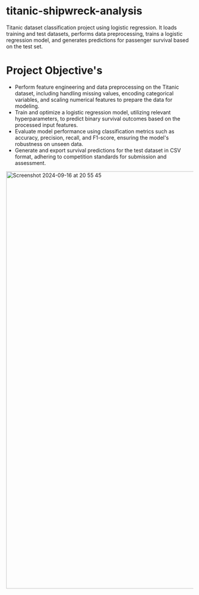 # titanic-shipwreck-analysis
Titanic dataset classification project using logistic regression. It loads training and test datasets, performs data preprocessing, trains a logistic regression model, and generates predictions for passenger survival based on the test set.

# Project Objective's

- Perform feature engineering and data preprocessing on the Titanic dataset, including handling missing values, encoding categorical variables, and scaling numerical features to prepare the data for modeling.
- Train and optimize a logistic regression model, utilizing relevant hyperparameters, to predict binary survival outcomes based on the processed input features.
- Evaluate model performance using classification metrics such as accuracy, precision, recall, and F1-score, ensuring the model's robustness on unseen data.
- Generate and export survival predictions for the test dataset in CSV format, adhering to competition standards for submission and assessment.

<img width="1121" alt="Screenshot 2024-09-16 at 20 55 45" src="https://github.com/user-attachments/assets/748df690-6377-4b1b-8488-59c5db13c67b">
